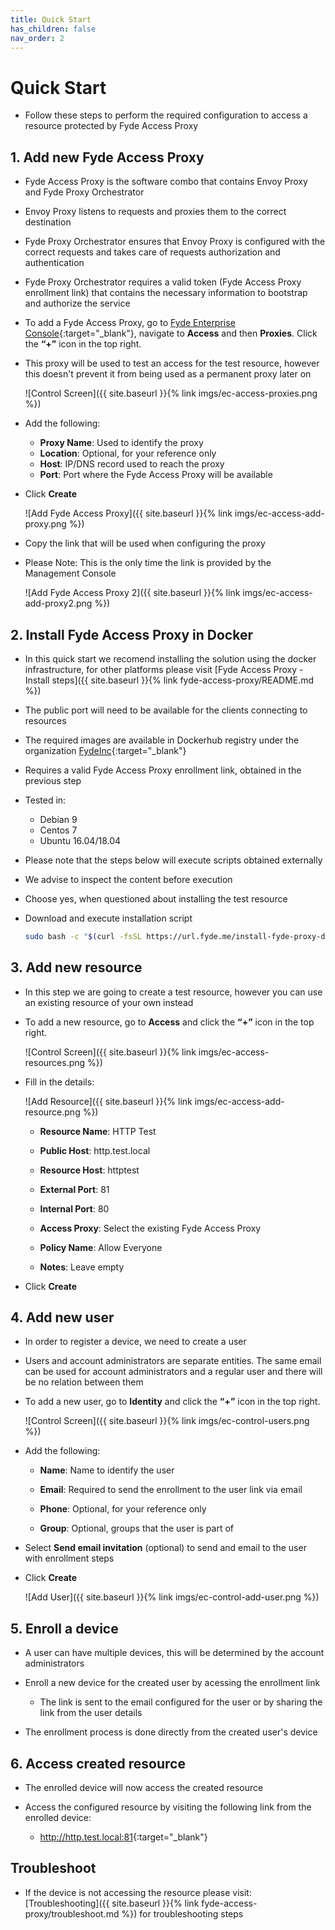 ```yaml
---
title: Quick Start
has_children: false
nav_order: 2
---
```

# Quick Start

- Follow these steps to perform the required configuration to access a resource protected by Fyde Access Proxy

## 1. Add new Fyde Access Proxy

- Fyde Access Proxy is the software combo that contains Envoy Proxy and Fyde Proxy Orchestrator

- Envoy Proxy listens to requests and proxies them to the correct destination

- Fyde Proxy Orchestrator ensures that Envoy Proxy is configured with the correct requests and takes care of requests authorization and authentication

- Fyde Proxy Orchestrator requires a valid token (Fyde Access Proxy enrollment link) that contains the necessary information to bootstrap and authorize the service

- To add a Fyde Access Proxy, go to [Fyde Enterprise Console](http://enterprise.fyde.com){:target="_blank"}, navigate to **Access** and then **Proxies**. Click the **“+”** icon in the top right.

- This proxy will be used to test an access for the test resource, however this doesn't prevent it from being used as a permanent proxy later on

    ![Control Screen]({{ site.baseurl }}{% link imgs/ec-access-proxies.png %})

- Add the following:

  - **Proxy Name**: Used to identify the proxy
  - **Location**: Optional, for your reference only
  - **Host**: IP/DNS record used to reach the proxy
  - **Port**: Port where the Fyde Access Proxy will be available

- Click **Create**

    ![Add Fyde Access Proxy]({{ site.baseurl }}{% link imgs/ec-access-add-proxy.png %})

- Copy the link that will be used when configuring the proxy

- Please Note: This is the only time the link is provided by the Management Console

    ![Add Fyde Access Proxy 2]({{ site.baseurl }}{% link imgs/ec-access-add-proxy2.png %})

## 2. Install Fyde Access Proxy in Docker

- In this quick start we recomend installing the solution using the docker infrastructure, for other platforms please visit [Fyde Access Proxy - Install steps]({{ site.baseurl }}{% link fyde-access-proxy/README.md %})

- The public port will need to be available for the clients connecting to resources

- The required images are available in Dockerhub registry under the organization [FydeInc](https://url.fyde.me/docker){:target="_blank"}

- Requires a valid Fyde Access Proxy enrollment link, obtained in the previous step

- Tested in:

  - Debian 9
  - Centos 7
  - Ubuntu 16.04/18.04

- Please note that the steps below will execute scripts obtained externally

- We advise to inspect the content before execution

- Choose yes, when questioned about installing the test resource

- Download and execute installation script

    ```sh
    sudo bash -c "$(curl -fsSL https://url.fyde.me/install-fyde-proxy-docker)"
    ```

## 3. Add new resource

- In this step we are going to create a test resource, however you can use an existing resource of your own instead

- To add a new resource, go to **Access** and click the **“+”** icon in the top right.

  ![Control Screen]({{ site.baseurl }}{% link imgs/ec-access-resources.png %})

- Fill in the details:

  ![Add Resource]({{ site.baseurl }}{% link imgs/ec-access-add-resource.png %})

  - **Resource Name**: HTTP Test

  - **Public Host**: http.test.local

  - **Resource Host**: httptest

  - **External Port**: 81

  - **Internal Port**: 80

  - **Access Proxy**: Select the existing Fyde Access Proxy

  - **Policy Name**: Allow Everyone

  - **Notes**: Leave empty

- Click **Create**

## 4. Add new user

- In order to register a device, we need to create a user

- Users and account administrators are separate entities. The same email can be used for account administrators and a regular user and there will be no relation between them

- To add a new user, go to **Identity**  and click the **“+”** icon in the top right.

  ![Control Screen]({{ site.baseurl }}{% link imgs/ec-control-users.png %})

- Add the following:

  - **Name**: Name to identify the user

  - **Email**: Required to send the enrollment to the user link via email

  - **Phone**: Optional, for your reference only

  - **Group**: Optional, groups that the user is part of

- Select **Send email invitation** (optional) to send and email to the user with enrollment steps

- Click **Create**

  ![Add User]({{ site.baseurl }}{% link imgs/ec-control-add-user.png %})

## 5. Enroll a device

- A user can have multiple devices, this will be determined by the account administrators

- Enroll a new device for the created user by acessing the enrollment link
  - The link is sent to the email configured for the user or by sharing the link from the user details

- The enrollment process is done directly from the created user's device

## 6. Access created resource

- The enrolled device will now access the created resource

- Access the configured resource by visiting the following link from the enrolled device:

  - <http://http.test.local:81>{:target="_blank"}

## Troubleshoot

- If the device is not accessing the resource please visit: [Troubleshooting]({{ site.baseurl }}{% link fyde-access-proxy/troubleshoot.md %}) for troubleshooting steps

